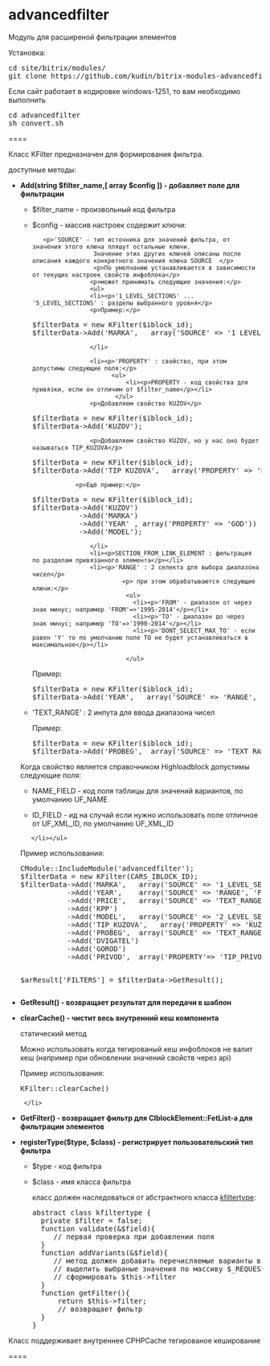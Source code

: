 advancedfilter
====

<p>Модуль для расширеной фильтрации элементов</p>
<p>Установка:</p>
<pre>cd site/bitrix/modules/ 
git clone https://github.com/kudin/bitrix-modules-advancedfilter.git advancedfilter 
</pre>
<p>Если сайт работает в кодировке windows-1251, то вам необходимо выполнить</p>
<pre>cd advancedfilter 
sh convert.sh
</pre>
==== 

<p>Класс KFilter предназначен для формирования фильтра.</p>
<p>доступные методы:</p>
<ul>

  <li><p><b>Add(string $filter_name,[ array $config ]) - добавляет поле для фильтрации</b></p> 
     <ul><li>
        <p>$filter_name - произвольный код фильтра</p>
    </li>
     <li>
     <p>$config - массив настроек содержит ключи:</p>
     
       <p>'SOURCE' - тип источника для значений фильтра, от значения этого ключа пляшут остальные ключи.
                     Значение этих других ключей описаны после описания каждого конкретного значения ключа SOURCE  </p>
                     <p>По умолчанию устанавливается в зависимости от текущих настроек свойств инфоблока</p>
                    <p>может принимать следующие значения:</p> 
                    <ul>
                    <li><p>'1_LEVEL_SECTIONS' ... '5_LEVEL_SECTIONS' : разделы выбранного уровня</p>
                    <p>Пример:</p>
<pre>$filterData = new KFilter($iblock_id);
$filterData->Add('MARKA',   array('SOURCE' => '1_LEVEL_SECTIONS'));</pre>
                    </li>
                     
                    <li><p>'PROPERTY' : свойство, при этом допустимы следующие поля:</p>
                          <ul>
                              <li><p>PROPERTY - код свойства для привязки, если он отличим от $filter_name</p></li>
                           </ul>
                    <p>Добавляем свойство KUZOV</p>
<pre>$filterData = new KFilter($iblock_id);
$filterData->Add('KUZOV');</pre>
                    <p>Добавляем свойство KUZOV, но у нас оно будет называться TIP_KUZOVA</p>
<pre>$filterData = new KFilter($iblock_id);
$filterData->Add('TIP_KUZOVA',   array('PROPERTY' => 'KUZOV'));</pre>
                <p>Ещё пример:</p>
<pre>$filterData = new KFilter($iblock_id);
$filterData->Add('KUZOV')
           ->Add('MARKA') 
           ->Add('YEAR' , array('PROPERTY' => 'GOD'))
           ->Add('MODEL');
</pre>
                    </li>
                    <li><p>SECTION_FROM_LINK_ELEMENT : фильтрация по разделам привязанного элемента</p></li>
                    <li><p>'RANGE' : 2 селекта для выбора диапазона чисел</p>
                             <p> при этом обрабатываются следующие ключи:</p>
                              <ul>
                                <li><p>'FROM' - диапазон от через знак минус; например 'FROM'=>'1995-2014'</p></li>
                                <li><p>'TO' - диапазон до через знак минус; например 'TO'=>'1990-2014'</p></li>
                                <li><p>'DONT_SELECT_MAX_TO' - если равен 'Y' то по умолчанию поле TO не будет устанавливаться в максимальное</p></li>
                                
                              </ul>
<p>Пример:</p>
<pre>$filterData = new KFilter($iblock_id);
$filterData->Add('YEAR',   array('SOURCE' => 'RANGE', 'FROM'=>'1980-2000' , 'TO'=>'1980-' . date('Y')) );
</pre>
                    </li> 
                     <li><P>'TEXT_RANGE' : 2 инпута для ввода диапазона чисел </P> 
<p>Пример:</p>
<pre>$filterData = new KFilter($iblock_id);
$filterData->Add('PROBEG',  array('SOURCE' => 'TEXT_RANGE'));</pre>
</li>
                    </ul> 
 <P>Когда свойство является справочником Highloadblock допустимы следующие поля:</P>
                           <ul> 
                              <li><p>NAME_FIELD - код поля таблицы для значений вариантов, по умолчанию UF_NAME</p></li>
                              <li><p>ID_FIELD - ид на случай если нужно использовать поле отличное от UF_XML_ID, по умолчанию UF_XML_ID</p></li> 
                          </ul>
                     </li>
 
       </li></ul>
<p>Пример использования:</p>
<pre>CModule::IncludeModule('advancedfilter'); 
$filterData = new KFilter(CARS_IBLOCK_ID);
$filterData->Add('MARKA',   array('SOURCE' => '1_LEVEL_SECTIONS'))
           ->Add('YEAR',    array('SOURCE' => 'RANGE', 'FROM'=>'1980-' . date('Y'), 'TO'=>'1980-' . date('Y')) )
           ->Add('PRICE',   array('SOURCE' => 'TEXT_RANGE'))
           ->Add('KPP')
           ->Add('MODEL',   array('SOURCE' => '2_LEVEL_SECTIONS', 'LINKTO' => 'MARKA'))
           ->Add('TIP_KUZOVA',   array('PROPERTY' => 'KUZOV'))
           ->Add('PROBEG',  array('SOURCE' => 'TEXT_RANGE'))
           ->Add('DVIGATEL')
           ->Add('GOROD')
           ->Add('PRIVOD',  array('PROPERTY'=> 'TIP_PRIVODA')); 

$arResult['FILTERS'] = $filterData->GetResult();
</pre>   
   </li>
   
  <li><p><b>GetResult() - возвращает результат для передачи в шаблон</b></p></li>
        <li><p><b>clearCache() - чистит весь внутренний кеш компонента</b></p>
         <p>статический метод</p>
         <p>Можно использовать когда тегированый кеш инфоблоков не валит кеш (например при обновлении значений свойств через api)</p>
         <p>Пример использования: <pre>KFilter::clearCache()</pre></p>

     </li>
  <li><p><b>GetFilter() - возвращает фильтр для CIblockElement::FetList-a для фильтрации элементов</b></p></li>
    <li>
      <p><b>registerType($type, $class) - регистрирует пользовательский тип фильтра</b></p>
       <ul>
              <li><p> $type - код фильтра</p></li>
         <li><p>$class - имя класса фильтра</p>
         <p> класс должен наследоваться от абстрактного класса <a href='https://github.com/kudin/bitrix-modules-advancedfilter/blob/master/classes/usertypes/kfiltertype.php'>kfiltertype</a>:</p>
<pre>abstract class kfiltertype { 
  private $filter = false; 
  function validate(&$field){
     // первая проверка при добавлении поля  
  }     
  function addVariants(&$field){
     // метод должен добавить перечисляемые варианты в $field['VARIANTS']
     // выделить выбраные значения по массиву $_REQUEST
     // сформировать $this->filter
  }    
  function getFilter(){
      return $this->filter;
      // возвращает фильтр 
  }
}</pre>
</li></ul>
    </li>
</ul>


<p>Класс поддерживает внутреннее CPHPCache тегированое кеширование</p>
 
==== 
